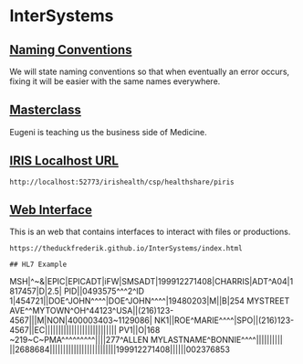 # InterSystems

## [Naming Conventions](NamingConventions.md)
We will state naming conventions so that when eventually an error occurs, fixing it will be easier with the same names everywhere.

## [Masterclass](/Masterclass/MasterclassSanidad.md)
Eugeni is teaching us the business side of Medicine.

## [IRIS Localhost URL](http://localhost:52773/irishealth/csp/healthshare/piris)
```
http://localhost:52773/irishealth/csp/healthshare/piris
```

## [Web Interface](https://theduckfrederik.github.io/InterSystems/index.html)
This is an web that contains interfaces to interact with files or productions.
```
https://theduckfrederik.github.io/InterSystems/index.html

## HL7 Example
```
MSH|^~\&|EPIC|EPICADT|iFW|SMSADT|199912271408|CHARRIS|ADT^A04|1817457|D|2.5|
PID||0493575^^^2^ID 1|454721||DOE^JOHN^^^^|DOE^JOHN^^^^|19480203|M||B|254 MYSTREET AVE^^MYTOWN^OH^44123^USA||(216)123-4567|||M|NON|400003403~1129086|
NK1||ROE^MARIE^^^^|SPO||(216)123-4567||EC|||||||||||||||||||||||||||
PV1||O|168 ~219~C~PMA^^^^^^^^^||||277^ALLEN MYLASTNAME^BONNIE^^^^|||||||||| ||2688684|||||||||||||||||||||||||199912271408||||||002376853
```